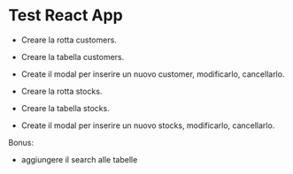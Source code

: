 # Test React App

- Creare la rotta customers.
- Creare la tabella customers.
- Create il modal per inserire un nuovo customer, modificarlo, cancellarlo.

- Creare la rotta stocks.
- Creare la tabella stocks.
- Create il modal per inserire un nuovo stocks, modificarlo, cancellarlo.


Bonus:

- aggiungere il search alle tabelle






